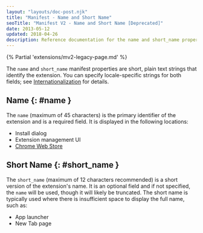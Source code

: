 ```yaml
---
layout: "layouts/doc-post.njk"
title: "Manifest - Name and Short Name"
seoTitle: "Manifest V2 - Name and Short Name [Deprecated]"
date: 2013-05-12
updated: 2018-04-26
description: Reference documentation for the name and short_name properties of manifest.json.
---
```


{% Partial 'extensions/mv2-legacy-page.md' %}

The `name` and `short_name` manifest properties are short, plain text strings that identify the
extension. You can specify locale-specific strings for both fields; see [Internationalization][1]
for details.

## Name {: #name }

The `name` (maximum of 45 characters) is the primary identifier of the extension and is a required
field. It is displayed in the following locations:

- Install dialog
- Extension management UI
- [Chrome Web Store][2]

## Short Name {: #short_name }

The `short_name` (maximum of 12 characters recommended) is a short version of the extension's name.
It is an optional field and if not specified, the `name` will be used, though it will likely be
truncated. The short name is typically used where there is insufficient space to display the full
name, such as:

- App launcher
- New Tab page

[1]: /docs/extensions/i18n
[2]: https://chrome.google.com/webstore

